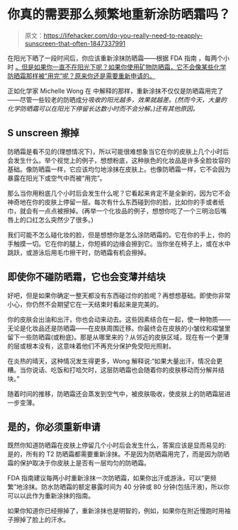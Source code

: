 # 你真的需要那么频繁地重新涂防晒霜吗？

> 原文：<https://lifehacker.com/do-you-really-need-to-reapply-sunscreen-that-often-1847337991>

在阳光下晒了一段时间后，你应该重新涂抹防晒霜——根据 FDA 指南 ，每两个小时 [。但是如果你一直不在阳光下呢？如果你使用矿物防晒霜，它不会像某些化学防晒霜那样被“用完”呢？原来你还是需要重新申请的。](https://www.fda.gov/drugs/understanding-over-counter-medicines/sunscreen-how-help-protect-your-skin-sun) 



正如化学家 Michelle Wong 在 中解释的那样，重新涂抹不仅仅是防晒霜用完了——尽管一些较老的防晒成分*吸收的阳光越多，效果就越差。(然而今天，大量的化学防晒霜可以在阳光下停留长达数小时而不会分解。)还有其他原因。*

## S unscreen 擦掉

防晒霜是看不见的(理想情况下)，所以可能很难想象当它在你的皮肤上几个小时后会发生什么。举个视觉上的例子，想想粉底，这种肤色的化妆品是许多全脸妆容的基础。像防晒霜一样，它应该均匀地涂抹在皮肤上。也像防晒霜一样，它不会因为暴露在阳光下或空气中而被“用完”。

那么当你用粉底几个小时后会发生什么呢？它看起来肯定不是全新的，因为它不会神奇地在你的皮肤上停留一层。每次有什么东西碰到你的脸，比如你的手或者纸巾，就会有一点点被擦掉。(再举一个化妆品的例子，想想你吃了一个三明治后嘴唇上的口红怎么突然少了很多。)

我们可能不怎么碰化妆的脸，但是想想你是怎么涂防晒霜的。它在你的手上，你的手触摸一切。它在你的腿上，你短裤的边缘会擦到它。当你坐在椅子上，或在水中跳跃，或游泳后用毛巾擦干时，防晒霜有机会擦掉。

## 即使你不碰防晒霜，它也会变薄并结块

好吧，但是如果你确定一整天都没有东西碰过你的脸呢？再想想基础。即使你非常小心，你仍然不会期望它在一天结束时看起来是完美的。

你的皮肤会出油和出汗，你也会动来动去。这些因素结合在一起，使一种物质——无论是化妆品还是防晒霜——在皮肤周围迁移。你最终会在皮肤的小皱纹和褶皱里留下一些防晒霜(或粉底)。那是从哪里来的？从邻近的皮肤区域，现在有一个更薄的层或根本没有，这意味着他们不再充分保护免受阳光照射。

在炎热的晴天，这种情况发生得更多，Wong 解释说:“如果大量出汗，情况会更糟。当你说话、吃饭和打哈欠时，这层防晒霜也会随着你的皮肤移动而分解并结块。”

随着时间的推移，防晒霜还会蒸发到空气中，被皮肤吸收，使皮肤上的防晒霜层进一步变薄。

## 是的，你必须重新申请

既然你知道防晒霜在皮肤上停留几个小时后会发生什么，答案应该是显而易见的:是的，所有的 T2 防晒霜都需要重新涂抹。不是因为防晒霜用完了，而是因为防晒霜的保护取决于你皮肤上是否有一层均匀的防晒霜。

FDA 指南建议每两小时重新涂抹一次防晒霜，如果你出汗或游泳，可以“更频繁”地涂抹。防水防晒霜的额定暴露时间为 40 分钟或 80 分钟(包括汗液)，所以你可以以此作为重新涂抹的指南。

如果你知道你已经擦掉了，重新涂抹也是明智的，例如，如果你在附近慢跑时用袖子擦掉了脸上的汗水。